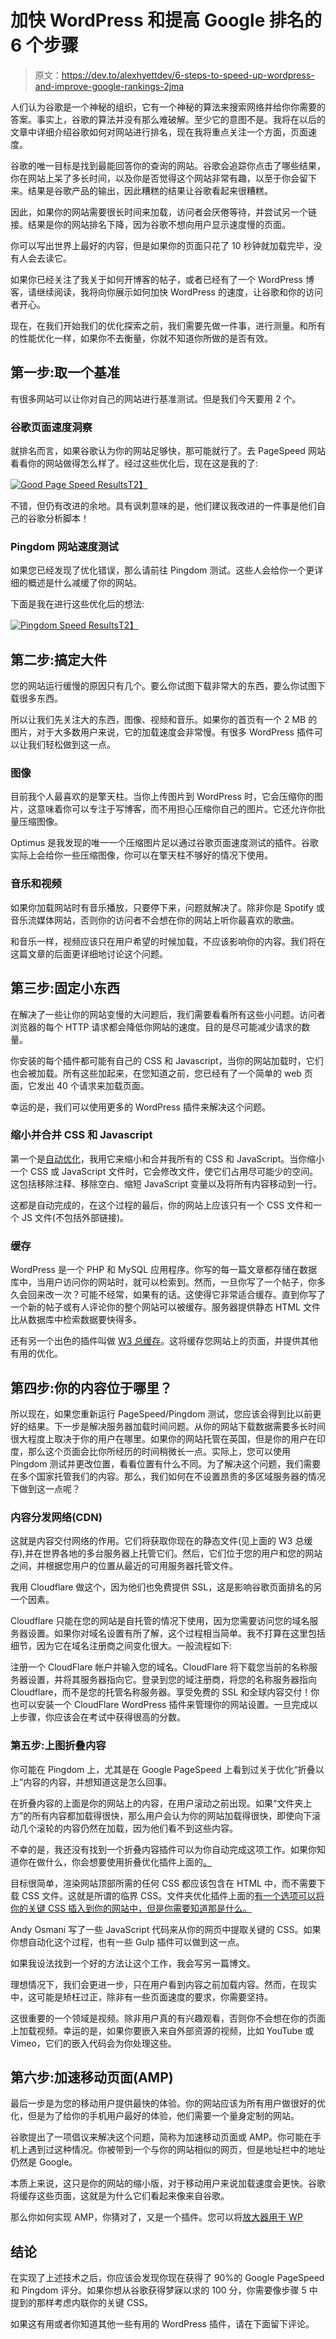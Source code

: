 # 加快 WordPress 和提高 Google 排名的 6 个步骤

> 原文：<https://dev.to/alexhyettdev/6-steps-to-speed-up-wordpress-and-improve-google-rankings-2jma>

人们认为谷歌是一个神秘的组织，它有一个神秘的算法来搜索网络并给你你需要的答案。事实上，谷歌的算法并没有那么难破解。至少它的意图不是。我将在以后的文章中详细介绍谷歌如何对网站进行排名，现在我将重点关注一个方面，页面速度。

谷歌的唯一目标是找到最能回答你的查询的网站。谷歌会追踪你点击了哪些结果，你在网站上呆了多长时间，以及你是否觉得这个网站非常有趣，以至于你会留下来。结果是谷歌产品的输出，因此糟糕的结果让谷歌看起来很糟糕。

因此，如果你的网站需要很长时间来加载，访问者会厌倦等待，并尝试另一个链接。结果是你的网站排名下降，因为谷歌不想向用户显示速度慢的页面。

你可以写出世界上最好的内容，但是如果你的页面只花了 10 秒钟就加载完毕，没有人会去读它。

如果你已经关注了我关于如何开博客的帖子，或者已经有了一个 WordPress 博客，请继续阅读，我将向你展示如何加快 WordPress 的速度，让谷歌和你的访问者开心。

现在，在我们开始我们的优化探索之前，我们需要先做一件事，进行测量。和所有的性能优化一样，如果你不去衡量，你就不知道你所做的是否有效。

## 第一步:取一个基准

有很多网站可以让你对自己的网站进行基准测试。但是我们今天要用 2 个。

### 谷歌页面速度洞察

就排名而言，如果谷歌认为你的网站足够快，那可能就行了。去 PageSpeed 网站看看你的网站做得怎么样了。经过这些优化后，现在这是我的了:

[![Good Page Speed Results](img/d64508e98acf3859b04fb5f74ba96b8a.png)T2】](///static/4989720ab80ca2518af494001c9660d4/acb04/Google-Page-Speed-Results.jpg)

不错，但仍有改进的余地。具有讽刺意味的是，他们建议我改进的一件事是他们自己的谷歌分析脚本！

### Pingdom 网站速度测试

如果您已经发现了优化错误，那么请前往 Pingdom 测试。这些人会给你一个更详细的概述是什么减缓了你的网站。

下面是我在进行这些优化后的想法:

[![Pingdom Speed Results](img/5a1f0191f7fdad320c60d6e685f14dea.png)T2】](///static/dd95a72af94461dce93031369ac4fefe/acb04/Pingdom-Speed-Results-1.jpg)

## 第二步:搞定大件

您的网站运行缓慢的原因只有几个。要么你试图下载非常大的东西，要么你试图下载很多东西。

所以让我们先关注大的东西，图像、视频和音乐。如果你的首页有一个 2 MB 的图片，对于大多数用户来说，它的加载速度会非常慢。有很多 WordPress 插件可以让我们轻松做到这一点。

### 图像

目前我个人最喜欢的是擎天柱。当你上传图片到 WordPress 时，它会压缩你的图片，这意味着你可以专注于写博客，而不用担心压缩你自己的图片。它还允许你批量压缩图像。

Optimus 是我发现的唯一一个压缩图片足以通过谷歌页面速度测试的插件。谷歌实际上会给你一些压缩图像，你可以在擎天柱不够好的情况下使用。

### 音乐和视频

如果你加载网站时有音乐播放，只要停下来，问题就解决了。除非你是 Spotify 或音乐流媒体网站，否则你的访问者不会想在你的网站上听你最喜欢的歌曲。

和音乐一样，视频应该只在用户希望的时候加载，不应该影响你的内容。我们将在这篇文章的后面更详细地讨论这个问题。

## 第三步:固定小东西

在解决了一些让你的网站变慢的大问题后，我们需要看看所有这些小问题。访问者浏览器的每个 HTTP 请求都会降低你网站的速度。目的是尽可能减少请求的数量。

你安装的每个插件都可能有自己的 CSS 和 Javascript，当你的网站加载时，它们也会被加载。所有这些加起来，在您知道之前，您已经有了一个简单的 web 页面，它发出 40 个请求来加载页面。

幸运的是，我们可以使用更多的 WordPress 插件来解决这个问题。

### 缩小并合并 CSS 和 Javascript

第一个是[自动优化](https://en-gb.wordpress.org/plugins/autoptimize/)，我用它来缩小和合并我所有的 CSS 和 JavaScript。当你缩小一个 CSS 或 JavaScript 文件时，它会修改文件，使它们占用尽可能少的空间。这包括移除注释、移除空白、缩短 JavaScript 变量以及将所有内容移动到一行。

这都是自动完成的，在这个过程的最后，你的网站上应该只有一个 CSS 文件和一个 JS 文件(不包括外部链接)。

### 缓存

WordPress 是一个 PHP 和 MySQL 应用程序。你写的每一篇文章都存储在数据库中，当用户访问你的网站时，就可以检索到。然而，一旦你写了一个帖子，你多久会回来改一次？可能不经常，如果有的话。这使得它非常适合缓存。直到你写了一个新的帖子或有人评论你的整个网站可以被缓存。服务器提供静态 HTML 文件比从数据库中检索数据要快得多。

还有另一个出色的插件叫做 [W3 总缓存](https://en-gb.wordpress.org/plugins/w3-total-cache/)。这将缓存您网站上的页面，并提供其他有用的优化。

## 第四步:你的内容位于哪里？

所以现在，如果您重新运行 PageSpeed/Pingdom 测试，您应该会得到比以前更好的结果。下一步是解决服务器加载时间问题。从你的网站下载数据需要多长时间很大程度上取决于你的用户在哪里。如果你的网站托管在英国，但是你的用户在印度，那么这个页面会比你所经历的时间稍微长一点。实际上，您可以使用 Pingdom 测试并更改位置，看看位置有什么不同。为了解决这个问题，我们需要在多个国家托管我们的内容。那么，我们如何在不设置昂贵的多区域服务器的情况下做到这一点呢？

### 内容分发网络(CDN)

这就是内容交付网络的作用。它们将获取你现在的静态文件(见上面的 W3 总缓存),并在世界各地的多台服务器上托管它们。然后，它们位于您的用户和您的网站之间，并根据您用户的位置从最近的可用服务器托管文件。

我用 Cloudflare 做这个，因为他们也免费提供 SSL，这是影响谷歌页面排名的另一个因素。

Cloudflare 只能在您的网站是自托管的情况下使用，因为您需要访问您的域名服务器设置。如果你对域名设置有所了解，这个过程相当简单。我不打算在这里包括细节，因为它在域名注册商之间变化很大。一般流程如下:

注册一个 CloudFlare 帐户并输入您的域名。CloudFlare 将下载您当前的名称服务器设置，并将其服务器指向它。登录到您的域注册商，将您的名称服务器指向 Cloudflare，而不是您的托管名称服务器。享受免费的 SSL 和全球内容交付！你也可以安装一个 CloudFlare WordPress 插件来管理你的网站设置。一旦完成以上步骤，你应该会在考试中获得很高的分数。

### 第五步:上图折叠内容

你可能在 Pingdom 上，尤其是在 Google PageSpeed 上看到过关于优化“折叠以上”内容的内容，并想知道这是怎么回事。

在折叠内容的上面是你的网站上的内容，在用户滚动之前出现。如果“文件夹上方”的所有内容都加载得很快，那么用户会认为你的网站加载得很快，即使向下滚动几个滚轮的内容仍然在加载，因为他们看不到这些内容。

不幸的是，我还没有找到一个折叠内容插件可以为你自动完成这项工作。如果你知道你在做什么，你会想要使用折叠优化插件上面的[。](https://en-gb.wordpress.org/plugins/above-the-fold-optimization/)

目标很简单，渲染网站顶部所需的任何 CSS 都应该包含在 HTML 中，而不需要下载 CSS 文件。这就是所谓的临界 CSS。文件夹优化插件上面的[有一个选项可以将你的关键 CSS 插入到你的网站中，但是你需要知道那是什么。](https://en-gb.wordpress.org/plugins/above-the-fold-optimization/)

Andy Osmani 写了一些 JavaScript 代码来从你的网页中提取关键的 CSS。如果你想自动化这个过程，也有一些 Gulp 插件可以做到这一点。

如果我设法找到一个好的方法让这个工作，我会写另一篇博文。

理想情况下，我们会更进一步，只在用户看到内容之前加载内容。然而，在现实中，这可能是矫枉过正，除非有一些页面速度的要求，你需要坚持。

这很重要的一个领域是视频。除非用户真的有兴趣观看，否则你不会想在你的页面上加载视频。幸运的是，如果你要嵌入来自外部资源的视频，比如 YouTube 或 Vimeo，它们的嵌入代码会为你处理这些。

## 第六步:加速移动页面(AMP)

最后一步是为您的移动用户提供最快的体验。你的网站应该为所有用户做很好的优化，但是为了给你的手机用户最好的体验，他们需要一个量身定制的网站。

谷歌提出了一项倡议来解决这个问题，简称为加速移动页面或 AMP。你可能在手机上遇到过这种情况。你被带到一个与你的网站相似的网页，但是地址栏中的地址仍然是 Google。

本质上来说，这只是你的网站的缩小版，对于移动用户来说加载速度会更快。谷歌将缓存这些页面，这就是为什么它们看起来像来自谷歌。

那么你如何实现 AMP，你猜对了，又是一个插件。您可以将[放大器用于 WP](https://en-gb.wordpress.org/plugins/accelerated-mobile-pages/)

## 结论

在实现了上述技术之后，你应该会发现你现在获得了 90%的 Google PageSpeed 和 Pingdom 评分。如果你想从谷歌获得梦寐以求的 100 分，你需要像步骤 5 中提到的那样考虑内联你的关键 CSS。

如果这有用或者你知道其他一些有用的 WordPress 插件，请在下面留下评论。